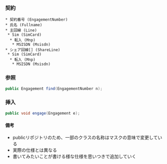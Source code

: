 ### 契約
```
* 契約番号 (EngagementNumber)
* 氏名 (Fullname)
* 主回線 (Line)
 * Sim (SimCard)
  * 転入 (Mnp)
   * MSISDN (Msisdn)
* シェア回線[] (ShareLine)
 * Sim (SimCard)
  * 転入 (Mnp)
   * MSISDN (Msisdn)
```

### 参照
```Java
public Engagement find(EngagementNumber n);
```

### 挿入
```Java
public void engage(Engagement e);
```

#### 備考
+ publicリポジトリのため、一部のクラスの名称はマスクの意味で変更している
+ 実際の仕様とは異なる
+ 書いてみたいことが書ける様な仕様を思いつきで追加していく
